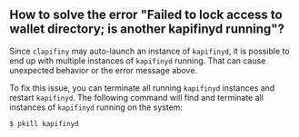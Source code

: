 ## How to solve the error "Failed to lock access to wallet directory; is another kapifinyd running"?

Since `clapifiny` may auto-launch an instance of `kapifinyd`, it is possible to end up with multiple instances of `kapifinyd` running. That can cause unexpected behavior or the error message above.

To fix this issue, you can terminate all running `kapifinyd` instances and restart `kapifinyd`. The following command will find and terminate all instances of `kapifinyd` running on the system:

```sh
$ pkill kapifinyd
```
